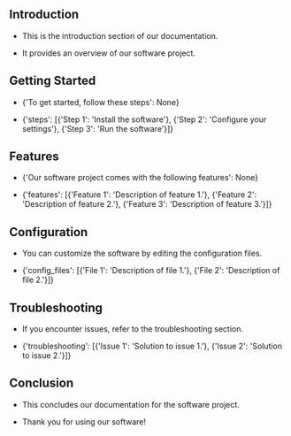 ## Introduction

- This is the introduction section of our documentation.

- It provides an overview of our software project.

## Getting Started

- {'To get started, follow these steps': None}

- {'steps': [{'Step 1': 'Install the software'}, {'Step 2': 'Configure your settings'}, {'Step 3': 'Run the software'}]}

## Features

- {'Our software project comes with the following features': None}

- {'features': [{'Feature 1': 'Description of feature 1.'}, {'Feature 2': 'Description of feature 2.'}, {'Feature 3': 'Description of feature 3.'}]}

## Configuration

- You can customize the software by editing the configuration files.

- {'config_files': [{'File 1': 'Description of file 1.'}, {'File 2': 'Description of file 2.'}]}

## Troubleshooting

- If you encounter issues, refer to the troubleshooting section.

- {'troubleshooting': [{'Issue 1': 'Solution to issue 1.'}, {'Issue 2': 'Solution to issue 2.'}]}

## Conclusion

- This concludes our documentation for the software project.

- Thank you for using our software!
